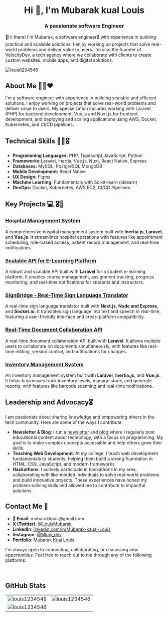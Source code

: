 
<h1 align="center">Hi 👋, I'm Mubarak kual Louis</h1>
<h3 align="center">A passionate software Engineer</h3>
<p>👋Hi there! I'm Mubarak, a software engineer🎖 with experience in building practical and scalable solutions. I enjoy working on projects that solve real-world problems and deliver value to users. I'm also the founder of VelocityDev, a tech agency where we collaborate with clients to create custom websites, mobile apps, and digital solutions.</p>

<p align="left"> <img src="https://komarev.com/ghpvc/?username=louis1234546&label=Profile%20views&color=0e75b6&style=flat" alt="louis1234546" /> </p>


## About Me 👨‍💻❤️

<p>I'm  a software engineer with experience in building scalable and efficient solutions. I enjoy working on projects that solve real-world problems and deliver value to users. My specialization includes working with Laravel (PHP) for backend development, Vue.js and Nuxt.js for frontend development, and deploying and scaling applications using AWS, Docker, Kubernetes, and CI/CD pipelines.</p>


## Technical Skills 👨‍💻🎖

<ul>
  <li><strong>Programming Languages:</strong> PHP, Typescript,JavaScript, Python</li>
  <li><strong>Frameworks:</strong>Laravel, Inertia, Vue.js, Nuxt, React Native, Express</li>
  <li><strong>Databases:</strong> MySQL, PostgreSQL,MongoDB</li>
  <li><strong>Mobile Development:</strong> React Native</li>
   <li><strong>UX Design:</strong> Figma</li>
  <li><strong>Machine Learning:</strong> Fundamentals with Scikit-learn (sklearn)</li>
  <li><strong>DevOps:</strong> Docker, Kubernetes, AWS EC2, CI/CD Pipelines</li>
</ul>




## Key Projects 💻 🎖🎉
<h3><a href="https://github.com/Mubaraklouis/hospital-management-system" target="_blank">Hospital Management System</a></h3>
<p>
  A comprehensive hospital management system built with <strong>Inertia.js</strong>, <strong>Laravel</strong>, and <strong>Vue.js</strong>. 
  It streamlines hospital operations with features like appointment scheduling, role-based access, patient record management, and real-time notifications.
</p>

<h3><a href="https://github.com/Mubaraklouis/e-learning-platform-api" target="_blank">Scalable API for E-Learning Platform</a></h3>
<p>
  A robust and scalable API built with <strong>Laravel</strong> for a student e-learning platform. 
  It enables course management, assignment tracking, progress monitoring, and real-time notifications for students and instructors.
</p>

<h3><a href="https://github.com/Mubaraklouis/signbridge" target="_blank">SignBridge - Real-Time Sign Language Translator</a></h3>
<p>
  A real-time sign language translator built with <strong>Next.js</strong>, <strong>Node and Express</strong>, and <strong>Socket.io</strong>. 
  It translates sign language into text and speech in real-time, featuring a user-friendly interface and cross-platform compatibility.
</p>

<h3><a href="https://github.com/Mubaraklouis/document-collaboration-api" target="_blank">Real-Time Document Collaboration API</a></h3>
<p>
  A real-time document collaboration API built with <strong>Laravel</strong>. 
  It allows multiple users to collaborate on documents simultaneously, with features like real-time editing, version control, and notifications for changes.
</p>

<h3><a href="https://github.com/Mubaraklouis/inventory-management-system" target="_blank">Inventory Management System</a></h3>
<p>
  An inventory management system built with <strong>Laravel</strong>, <strong>Inertia.js</strong>, and <strong>Vue.js</strong>. 
  It helps businesses track inventory levels, manage stock, and generate reports, with features like barcode scanning and real-time notifications.
</p>

## Leadership and Advocacy🎖
<p>
  I am passionate about sharing knowledge and empowering others in the tech community. 
  Here are some of the ways I contribute:
</p>

<ul>
  <li>
    <strong>Newsletter & Blog</strong>: 
    I run a <a href="your-newsletter-link" target="_blank">newsletter</a> and 
    <a href="your-blog-link" target="_blank">blog</a> where I regularly post educational 
    content about technology, with a focus on programming. My goal is to make complex 
    concepts accessible and help others grow their skills.
  </li>

  <li>
    <strong>Teaching Web Development</strong>: 
    At my college, I teach web development fundamentals to students, helping them build 
    a strong foundation in HTML, CSS, JavaScript, and modern frameworks.
  </li>

  <li>
    <strong>Hackathons</strong>: 
    I actively participate in hackathons in my area, collaborating with like-minded 
    individuals to solve real-world problems and build innovative projects. These 
    experiences have honed my problem-solving skills and allowed me to contribute to 
    impactful solutions.
  </li>
</ul>



## Contact Me 📇

<ul>
  <li>
    <strong>📧 Email</strong>: 
    <a >mubaraklouis@gmail.com</a>
  </li>

  <li>
    <strong>X (Twitter)</strong>: 
    <a href="https://twitter.com/your-x-handle](https://x.com/LouisMubarak" target="_blank">@LouisMubarak</a>
  </li>

  <li>
    <strong>LinkedIn</strong>: 
    <a href="https://www.linkedin.com/in/kual-mubarak-louis-b822b8258/">linkedin.com/in/Mubarak-kaual-Louis</a>
  </li>

  <li>
    <strong>Instagram</strong>: 
    <a href="https://instagram.com/your-instagram" target="_blan](https://www.instagram.com/mkay__dev/?__pwa=1">@Mkay_dev</a>
  </li>

  <li>
    <strong>Portfolio</strong>: 
    <a href="mubaraklouis.netlify.app">Mubarak Kual Louis</a>
  </li>
</ul>
<p>
  I'm always open to connecting, collaborating, or discussing new opportunities. 
  Feel free to reach out to me through any of the following platforms:
</p>

<br>



## GitHub Stats

<table align="center">
  <tr>
    <!-- Top Languages Card -->
    <td>
      <img src="https://github-readme-stats.vercel.app/api/top-langs?username=Mubaraklouis&show_icons=true&locale=en&layout=compact" alt="louis1234546" />
    </td>
    <!-- GitHub Stats Card -->
    <td>
      <img src="https://github-readme-stats.vercel.app/api?username=Mubaraklouis&show_icons=true&locale=en" alt="louis1234546" />
    </td>
  </tr>
  <tr>
    <!-- GitHub Streak Stats Card -->
    <td colspan="2">
      <img src="https://github-readme-streak-stats.herokuapp.com/?user=Mubaraklouis&" alt="louis1234546" />
    </td>
  </tr>
</table>
